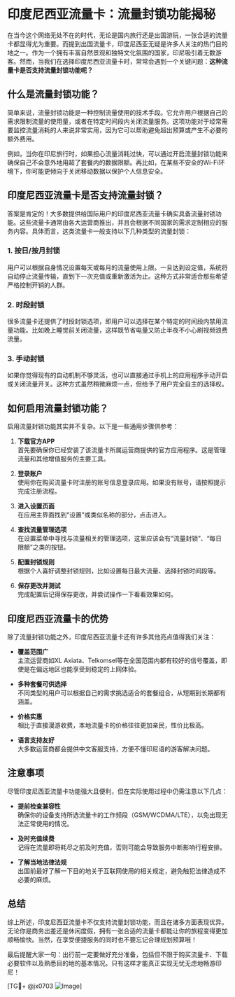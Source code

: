 # 印度尼西亚流量卡：流量封锁功能揭秘

在当今这个网络无处不在的时代，无论是国内旅行还是出国游玩，一张合适的流量卡都显得尤为重要。而提到出国流量卡，印度尼西亚无疑是许多人关注的热门目的地之一。作为一个拥有丰富自然景观和独特文化氛围的国家，印尼吸引着无数游客。然而，当我们在选择印度尼西亚流量卡时，常常会遇到一个关键问题：**这种流量卡是否支持流量封锁功能呢？**

## 什么是流量封锁功能？

简单来说，流量封锁功能是一种控制流量使用的技术手段。它允许用户根据自己的需求限制流量的使用量，或者在特定时间段内关闭流量服务。这项功能对于经常需要监控流量消耗的人来说非常实用，因为它可以帮助避免超出预算或产生不必要的额外费用。

例如，当你在印尼旅行时，如果担心流量消耗过快，可以通过开启流量封锁功能来确保自己不会意外地用超了套餐内的数据限额。再比如，在某些不安全的Wi-Fi环境下，你可能更倾向于关闭移动数据以保护个人信息安全。

## 印度尼西亚流量卡是否支持流量封锁？

答案是肯定的！大多数提供给国际用户的印度尼西亚流量卡确实具备流量封锁功能。这些流量卡通常由各大运营商推出，并且会根据不同国家的需求定制相应的服务内容。具体而言，这类流量卡一般支持以下几种类型的流量封锁：

### 1. **按日/按月封锁**
   用户可以根据自身情况设置每天或每月的流量使用上限。一旦达到设定值，系统将自动停止流量传输，直到下一次充值或重新激活为止。这种方式非常适合那些希望严格控制开销的人群。

### 2. **时段封锁**
   很多流量卡还提供了时段封锁选项，即用户可以选择在某个特定的时间段内禁用流量功能。比如晚上睡觉前关闭流量，这样既节省电量又防止半夜不小心刷视频浪费流量。

### 3. **手动封锁**
   如果你觉得现有的自动机制不够灵活，也可以直接通过手机上的应用程序手动开启或关闭流量开关。这种方式虽然稍微麻烦一点，但给予了用户完全自主的选择权。

## 如何启用流量封锁功能？

启用流量封锁功能其实并不复杂。以下是一些通用步骤供参考：

1. **下载官方APP**  
   首先要确保你已经安装了该流量卡所属运营商提供的官方应用程序。这是管理流量和其他增值服务的主要工具。

2. **登录账户**  
   使用你在购买流量卡时注册的账号信息登录应用。如果没有账号，请按照提示完成注册流程。

3. **进入设置页面**  
   在应用主界面找到“设置”或类似名称的部分，点击进入。

4. **查找流量管理选项**  
   在设置菜单中寻找与流量相关的管理选项，这里应该会有“流量封锁”、“每日限额”之类的按钮。

5. **配置封锁规则**  
   根据个人喜好调整封锁规则，比如设置每日最大流量、选择封锁时间段等。

6. **保存更改并测试**  
   完成配置后记得保存更改，并尝试操作一下看看效果如何。

## 印度尼西亚流量卡的优势

除了流量封锁功能之外，印度尼西亚流量卡还有许多其他亮点值得我们关注：

- **覆盖范围广**  
  主流运营商如XL Axiata、Telkomsel等在全国范围内都有较好的信号覆盖，即使是在偏远地区也能享受到稳定的上网体验。

- **多种套餐可供选择**  
  不同类型的用户可以根据自己的需求挑选适合的套餐组合，从短期到长期都有涵盖。

- **价格实惠**  
  相比于直接漫游收费，本地流量卡的价格往往更加亲民，性价比极高。

- **语言支持友好**  
  大多数运营商都会提供中文客服支持，方便不懂印尼语的游客解决问题。

## 注意事项

尽管印度尼西亚流量卡功能强大且便利，但在实际使用过程中仍需注意以下几点：

- **提前检查兼容性**  
  确保你的设备支持所选流量卡的工作频段（GSM/WCDMA/LTE），以免出现无法正常使用的情况。

- **及时充值续费**  
  记得在流量即将耗尽之前及时充值，否则可能会导致服务中断影响行程安排。

- **了解当地法律法规**  
  出国前最好了解一下目的地关于互联网使用的相关规定，避免触犯法律造成不必要的麻烦。

## 总结

综上所述，印度尼西亚流量卡不仅支持流量封锁功能，而且在诸多方面表现优异。无论你是商务出差还是休闲度假，拥有一张合适的流量卡都能让你的旅程变得更加顺畅愉快。当然，在享受便捷服务的同时也不要忘记合理规划预算哦！

最后提醒大家一句：出行前一定要做好充分准备，包括但不限于购买流量卡、下载必要软件以及熟悉目的地的基本情况。只有这样才能真正实现无忧无虑地畅游印尼！

[TG💪+ @jx0703 ![Image](https://github.com/user-attachments/assets/dbca1d08-cadb-493c-b0ec-ad6f7a83f270)]